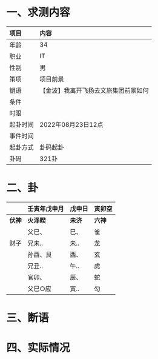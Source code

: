 # 一、求测内容
|项目|内容|
|:-|:-|
|年龄|34|
|职业|IT|
|性别|男|
|策项|项目前景|
|钥语|【金波】我离开飞扬去文旅集团前景如何|
|条件||
|时限||
|起卦时间|2022年08月23日12点|
|事件时间||
|起卦方式|卦码起卦|
|卦码|321卦|

# 二、卦
||壬寅年戊申月|戊申日|寅卯空|
|:-|:-|:-|:-|
|**伏神**|**火泽睽**|**未济**|**六神**|
||父巳、|巳、|雀|
|财子|兄未..|未..|龙|
||孙酉、艮|酉、|玄|
||兄丑..|午..|虎|
||官卯、|辰、|蛇|
||父巳○应|寅..|勾|


# 三、断语

# 四、实际情况